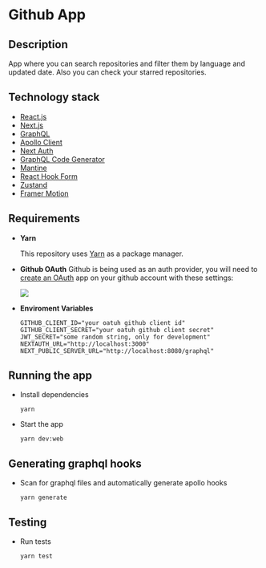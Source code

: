 # Github App

## Description

App where you can search repositories and filter them by language and updated date. Also you can check your starred repositories.

## Technology stack

- [React.js](https://reactjs.org/)
- [Next.js](https://nextjs.org/)
- [GraphQL](https://graphql.org/)
- [Apollo Client](https://www.apollographql.com/docs/react/)
- [Next Auth](https://next-auth.js.org/)
- [GraphQL Code Generator](https://www.graphql-code-generator.com/)
- [Mantine](https://mantine.dev/)
- [React Hook Form](https://react-hook-form.com/)
- [Zustand](https://github.com/pmndrs/zustand)
- [Framer Motion](https://www.framer.com/motion/)

## Requirements

- **Yarn**

  This repository uses [Yarn](https://classic.yarnpkg.com/lang/en/) as a package manager.

- **Github OAuth**
  Github is being used as an auth provider, you will need to [create an OAuth](https://docs.github.com/en/developers/apps/building-oauth-apps/creating-an-oauth-app) app on your github account with these settings:

  ![](https://res.cloudinary.com/ivanms1/image/upload/v1644078662/Screen_Shot_2022-02-06_at_1.28.01_AM_aa0u5l.png)

- **Enviroment Variables**

  ```
  GITHUB_CLIENT_ID="your oatuh github client id"
  GITHUB_CLIENT_SECRET="your oatuh github client secret"
  JWT_SECRET="some random string, only for development"
  NEXTAUTH_URL="http://localhost:3000"
  NEXT_PUBLIC_SERVER_URL="http://localhost:8080/graphql"
  ```

## Running the app

- Install dependencies

  ```
  yarn
  ```

- Start the app

  ```
  yarn dev:web
  ```

## Generating graphql hooks

- Scan for graphql files and automatically generate apollo hooks

  ```
  yarn generate
  ```

## Testing

- Run tests

  ```
  yarn test
  ```

